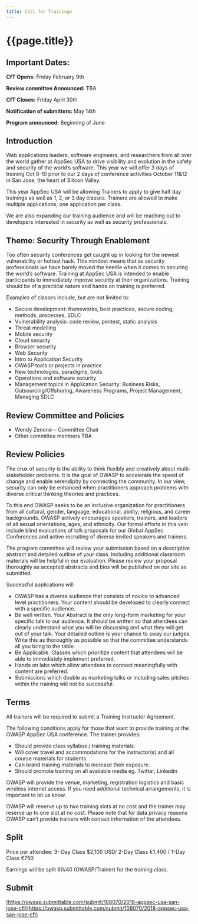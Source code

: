 ```yaml
---
title: Call for Trainings
---
```

# {{page.title}}

## Important Dates:

**CfT Opens:** Friday February 9th

**Review committee Announced:** TBA

**CfT Closes:** Friday April 30th

**Notification of submitters:** May 14th

**Program announced:**  Beginning of June

## Introduction

Web applications leaders, software engineers, and researchers from all over the world gather at AppSec USA to drive visibility and evolution in the safety and security of the world’s software. This year we will offer 3 days of training Oct 8-10 prior to our 2 days of conference activities October 11&12 in San Jose, the heart of Silicon Valley.  

This year AppSec USA will be allowing Trainers to apply to give half day trainings as well as 1, 2, or 3 day classes.  Trainers are allowed to make multiple applications; one application per class.

We are also expanding our training audience and will be reaching out to developers interested in security as well as security professionals.

## Theme:  Security Through Enablement

Too often security conferences get caught up in looking for the newest vulnerability or hottest hack.  This mindset means that as security professionals we have barely moved the needle when it comes to securing the world’s software.  Training at AppSec USA is intended to enable participants to immediately improve security at their organizations.  Training should be of a practical nature and hands on training is preferred.

Examples of classes include, but are not limited to:

* Secure development: frameworks, best practices, secure coding, methods, processes, SDLC
* Vulnerability analysis: code review, pentest, static analysis
* Threat modelling
* Mobile security
* Cloud security
* Browser security
* Web Security
* Intro to Application Security
* OWASP tools or projects in practice
* New technologies, paradigms, tools
* Operations and software security
* Management topics in Application Security: Business Risks, Outsourcing/Offshoring, Awareness Programs, Project Management, Managing SDLC

## Review Committee and Policies

* Wendy Zenone-- Committee Chair
* Other committee members TBA

## Review Policies

The crux of security is the ability to think flexibly and creatively about multi-stakeholder problems. It is the goal of OWASP to accelerate the speed of change and enable serendipity by connecting the community.  In our view, security can only be enhanced when practitioners approach problems with diverse critical thinking theories and practices.

To this end OWASP seeks to be an inclusive organization for practitioners from all cultural, gender, language, educational, ability, religious, and career backgrounds.  OWASP actively encourages speakers, trainers, and leaders of all sexual orientations, ages, and ethnicity.  Our formal efforts in this vein include blind evaluations of talk proposals for our Global AppSec Conferences and active recruiting of diverse invited speakers and trainers.

The program committee will review your submission based on a descriptive abstract and detailed outline of your class.  Including additional classroom materials will be helpful in our evaluation. Please review your proposal thoroughly as accepted abstracts and bios will be published on our site as submitted.

Successful applications will:

* OWASP has a diverse audience that consists of novice to advanced level practitioners. Your content should be developed to clearly connect with a specific audience.
* Be well written.  Your Abstract is the only long-form marketing for your specific talk to our audience.  It should be written so that attendees can clearly understand what you will be discussing and what they will get out of your talk.  Your detailed outline is your chance to sway our judges.  Write this as thoroughly as possible so that the committee understands all you bring to the table.
* Be Applicable. Classes which prioritize content that attendees will be able to immediately implement preferred.
* Hands on labs which allow attendees to connect meaningfully with content are preferred.
* Submissions which double as marketing talks or including sales pitches within the training will not be successful.

## Terms

All trainers will be required to submit a Training Instructor Agreement.

The following conditions apply for those that want to provide training at the OWASP AppSec USA conference. The trainer provides:

* Should provide class syllabus / training materials.
* Will cover travel and accommodations for the instructor(s) and all course materials for students.
* Can brand training materials to increase their exposure.
* Should promote training on all available media eg. Twitter, Linkedin

OWASP will provide the venue, marketing, registration logistics and basic wireless internet access. If you need additional technical arrangements, it is important to let us know.

OWASP will reserve up to two training slots at no cost and the trainer may reserve up to one slot at no cost. Please note that for data privacy reasons OWASP can’t provide trainers with contact information of the attendees.

## Split

Price per attendee: 3- Day Class $2,100 USD/ 2-Day Class €1,400 / 1-Day Class €750

Earnings will be split 60/40 (OWASP/Trainer) for the training class.

## Submit
[https://owasp.submittable.com/submit/108070/2018-appsec-usa-san-jose-cft](https://owasp.submittable.com/submit/108070/2018-appsec-usa-san-jose-cft)
